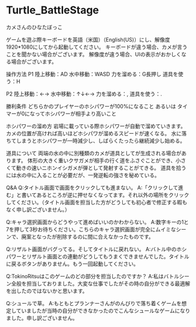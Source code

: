 # Turtle_BattleStage
カメさんのひなたぼっこ

ゲームを遊ぶ際キーボードを英語（米国）（English(US)）にし、解像度1920*1080にしてから起動してください。
キーボードが違う場合、カメが言うことを聞かない場合がございます。
解像度が違う場合、UIの表示がおかしくなる場合がございます。

操作方法
P1
陸上移動：AD
水中移動：WASD
力を溜める：G長押し
道具を使う：H

P2
陸上移動：←→
水中移動：↑↓←→
力を溜める：,
道具を使う：.

勝利条件
どちらかのプレイヤーのホシパワーが100%になること
あるいは
タイマーが0になってホシパワーが相手より高いこと

ホシパワーの溜め方
岩場に載っている際ホシパワーが自動で溜めていきます。
カメの位置が高ければ高いほどホシパワが溜めるスピードが速くなる。
水に落ちてしまうとホシパワーが一時減少し、しばらくたったら継続減少し始める。

道具について
両端の水の中に別種類のカメが道具としてが生成される場合があります。
体形の大きく重いクサガメが相手の行く道をふさぐことができ、小さくて動きの速いニホンイシガメが弾として発射することがてきる。
道具を拾うには水の中に入ることが必要だが、一発逆転の強さを秘めている。

Q&A
Q:タイトル画面で画面をクリックしても進まない。
A:「クリックして進む」と書いてあるところが逆に押せなくなってます。それ以外の場所をクリックしてください。（タイトル画面を担当した方がどうしても初心者で修正する暇もなく申し訳ございません。）

Q:キャラ選択画面からどうやって進めばいいのかわからない。
A:数字キーの1と7を押して3秒お待ちください。こちらのキャラ選択画面が完全にムイミなシーンで、廃案となったが削除するのに間に合えなかったものです。

Q:リザルト画面がバグってる。そしてタイトルに戻れない。
A:バトル中のホシパワーとリザルト画面との連動がどうしてもうまくできませんでした。タイトルに戻るボタンがありません。もう一回起動してください。

Q:TokinoRitsuはこのゲームのどの部分を担当したのですか？
A:私はバトルシーン全般を担当しておりました。大変な仕事でしたがその時の自分ができる最適解を出したのではないかと思います。

Q:シュールで草。
A:もともとプランナーさんがのんびりで落ち着くゲームを想定していましたが当時の自分ができなかったのでこんなシュールなゲームになりました。申し訳ございません。
